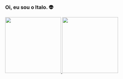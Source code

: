 ### Oi, eu sou o Italo. 👽


<div>
  <a href="https://github.com/italoalencar">
  <img height="180em" src="https://github-readme-stats.vercel.app/api?username=italoalencar&show_icons=true&theme=transparent&count_private=true">
  <img height="180em" src="https://github-readme-stats.vercel.app/api/top-langs/?username=italoalencar&layout=compact&theme=transparent">
</div>
